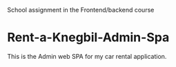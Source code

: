 School assignment in the Frontend/backend course
# Rent-a-Knegbil-Admin-Spa
This is the Admin web SPA for my car rental application.
